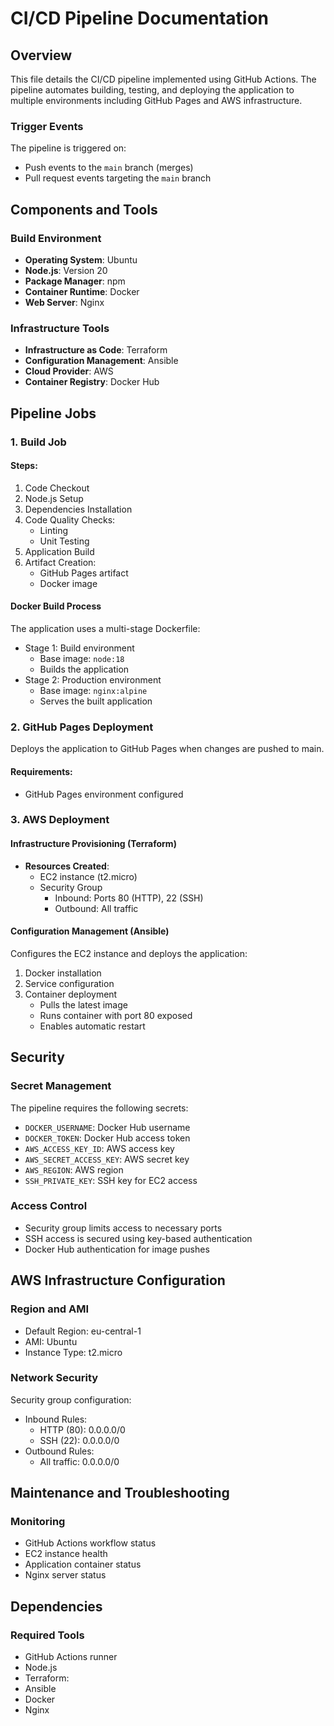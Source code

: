 # CI/CD Pipeline Documentation

## Overview
This file details the CI/CD pipeline implemented using GitHub Actions. The pipeline automates building, testing, and deploying the application to multiple environments including GitHub Pages and AWS infrastructure.

### Trigger Events
The pipeline is triggered on:
- Push events to the `main` branch (merges)
- Pull request events targeting the `main` branch

## Components and Tools

### Build Environment
- **Operating System**: Ubuntu
- **Node.js**: Version 20
- **Package Manager**: npm
- **Container Runtime**: Docker
- **Web Server**: Nginx

### Infrastructure Tools
- **Infrastructure as Code**: Terraform
- **Configuration Management**: Ansible
- **Cloud Provider**: AWS
- **Container Registry**: Docker Hub

## Pipeline Jobs

### 1. Build Job

#### Steps:
1. Code Checkout
2. Node.js Setup
3. Dependencies Installation
4. Code Quality Checks:
    - Linting
    - Unit Testing
5. Application Build
6. Artifact Creation:
    - GitHub Pages artifact
    - Docker image

#### Docker Build Process
The application uses a multi-stage Dockerfile:
- Stage 1: Build environment
    - Base image: `node:18`
    - Builds the application
- Stage 2: Production environment
    - Base image: `nginx:alpine`
    - Serves the built application

### 2. GitHub Pages Deployment
Deploys the application to GitHub Pages when changes are pushed to main.

#### Requirements:
- GitHub Pages environment configured

### 3. AWS Deployment

#### Infrastructure Provisioning (Terraform)
- **Resources Created**:
    - EC2 instance (t2.micro)
    - Security Group
        - Inbound: Ports 80 (HTTP), 22 (SSH)
        - Outbound: All traffic

#### Configuration Management (Ansible)
Configures the EC2 instance and deploys the application:
1. Docker installation
2. Service configuration
3. Container deployment
    - Pulls the latest image
    - Runs container with port 80 exposed
    - Enables automatic restart

## Security

### Secret Management
The pipeline requires the following secrets:
- `DOCKER_USERNAME`: Docker Hub username
- `DOCKER_TOKEN`: Docker Hub access token
- `AWS_ACCESS_KEY_ID`: AWS access key
- `AWS_SECRET_ACCESS_KEY`: AWS secret key
- `AWS_REGION`: AWS region
- `SSH_PRIVATE_KEY`: SSH key for EC2 access

### Access Control
- Security group limits access to necessary ports
- SSH access is secured using key-based authentication
- Docker Hub authentication for image pushes

## AWS Infrastructure Configuration

### Region and AMI
- Default Region: eu-central-1
- AMI: Ubuntu
- Instance Type: t2.micro

### Network Security
Security group configuration:
- Inbound Rules:
    - HTTP (80): 0.0.0.0/0
    - SSH (22): 0.0.0.0/0
- Outbound Rules:
    - All traffic: 0.0.0.0/0

## Maintenance and Troubleshooting

### Monitoring
- GitHub Actions workflow status
- EC2 instance health
- Application container status
- Nginx server status

## Dependencies

### Required Tools
- GitHub Actions runner
- Node.js
- Terraform:
- Ansible
- Docker
- Nginx